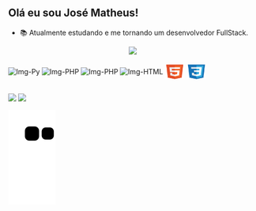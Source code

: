 ## Olá eu sou José Matheus!

- 📚 Atualmente estudando e me tornando um desenvolvedor FullStack.


<div align="center">
  <img height="180em" src="https://github-readme-stats.vercel.app/api?username=josematheus29&show_icons=true&theme=github_dark&include_all_commits=true&count_private=true"/>
  
</div>
<div style="display: inline_block"><br>
  <img align="center" alt="Img-Py" height="30" width="40" src="https://cdn.jsdelivr.net/gh/devicons/devicon/icons/python/python-original.svg">
  <img align="center" alt="Img-PHP" height="40" width="50" src="https://cdn.jsdelivr.net/gh/devicons/devicon/icons/php/php-original.svg">
  <img align="center" alt="Img-PHP" height="40" width="50" src="https://cdn.jsdelivr.net/gh/devicons/devicon/icons/mysql/mysql-original.svg">
  <img align="center" alt="Img-HTML" height="30" width="40" src="https://raw.githubusercontent.com/devicons/devicon/master/icons/html5/laravel-original.svg">
  <img align="center" alt="Img-HTML" height="30" width="40" src="https://raw.githubusercontent.com/devicons/devicon/master/icons/html5/html5-original.svg">
  <img align="center" alt="Img-CSS" height="30" width="40" src="https://raw.githubusercontent.com/devicons/devicon/master/icons/css3/css3-original.svg">
</div>
  
  ##
 
<div> 
  <a href = "mailto:mateus.alvino.101@gmail.com"><img src="https://img.shields.io/badge/-Gmail-%23333?style=for-the-badge&logo=gmail&logoColor=white" target="_blank"></a>
  <a href="https://www.linkedin.com/in/josé-matheus-de-lima-27706a1b6/" target="_blank"><img src="https://img.shields.io/badge/-LinkedIn-%230077B5?style=for-the-badge&logo=linkedin&logoColor=white" target="_blank"></a> 
 
  ![Snake animation](https://github.com/rafaballerini/rafaballerini/blob/output/github-contribution-grid-snake.svg)
 
</div>
